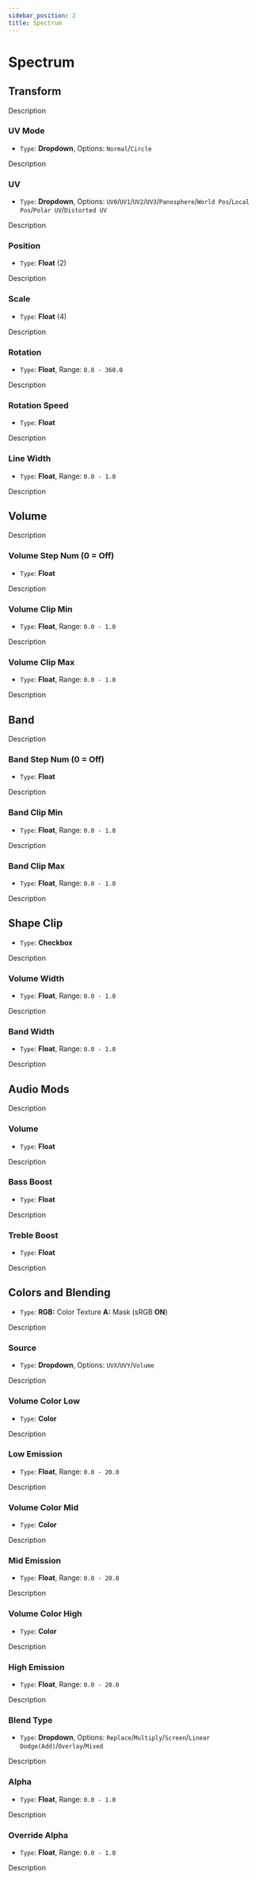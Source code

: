 ```yaml
---
sidebar_position: 2
title: Spectrum
---
```


# Spectrum

## Transform

Description

### UV Mode

- `Type`: **Dropdown**, Options: `Normal`/`Circle`

Description

### UV

- `Type`: **Dropdown**, Options: `UV0`/`UV1`/`UV2`/`UV3`/`Panosphere`/`World Pos`/`Local Pos`/`Polar UV`/`Distorted UV`

Description

### Position

- `Type`: **Float** (2)

Description

### Scale

- `Type`: **Float** (4)

Description

### Rotation

- `Type`: **Float**, Range: `0.0 - 360.0`

Description

### Rotation Speed

- `Type`: **Float**

Description

### Line Width

- `Type`: **Float**, Range: `0.0 - 1.0`

Description

## Volume

Description

### Volume Step Num (0 = Off)

- `Type`: **Float**

Description

### Volume Clip Min

- `Type`: **Float**, Range: `0.0 - 1.0`

Description

### Volume Clip Max

- `Type`: **Float**, Range: `0.0 - 1.0`

Description

## Band



Description

### Band Step Num (0 = Off)

- `Type`: **Float**

Description

### Band Clip Min

- `Type`: **Float**, Range: `0.0 - 1.0`

Description

### Band Clip Max

- `Type`: **Float**, Range: `0.0 - 1.0`

Description

## Shape Clip

- `Type`: **Checkbox**

Description

### Volume Width

- `Type`: **Float**, Range: `0.0 - 1.0`

Description

### Band Width

- `Type`: **Float**, Range: `0.0 - 1.0`

Description

## Audio Mods

Description

### Volume

- `Type`: **Float**

Description

### Bass Boost

- `Type`: **Float**

Description

### Treble Boost

- `Type`: **Float**

Description

## Colors and Blending

- `Type`: **RGB:** Color Texture **A:** Mask (sRGB **ON**)

Description

### Source

- `Type`: **Dropdown**, Options: `UVX`/`UVY`/`Volume`

Description

### Volume Color Low

- `Type`: **Color**

Description

### Low Emission

- `Type`: **Float**, Range: `0.0 - 20.0`

Description

### Volume Color Mid

- `Type`: **Color**

Description

### Mid Emission

- `Type`: **Float**, Range: `0.0 - 20.0`

Description

### Volume Color High

- `Type`: **Color**

Description

### High Emission

- `Type`: **Float**, Range: `0.0 - 20.0`

Description

### Blend Type

- `Type`: **Dropdown**, Options: `Replace`/`Multiply`/`Screen`/`Linear Dodge(Add)`/`Overlay`/`Mixed`

Description

### Alpha

- `Type`: **Float**, Range: `0.0 - 1.0`

Description

### Override Alpha

- `Type`: **Float**, Range: `0.0 - 1.0`

Description